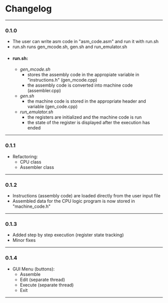 # Changelog
---
###  0.1.0

- The user can write asm code in "asm_code.asm" and run it with run.sh
- run.sh runs gen_mcode.sh, gen.sh and run_emulator.sh
- #### run.sh:
    - *gen_mcode.sh* 
        - stores the assembly code in the appropiate variable in "instructions.h" (gen_mcode.cpp)
        - the assembly code is converted into machine code (assembler.cpp)
    - *gen.sh*
        - the machine code is stored in the appropriate header and variable (gen_code.cpp)
    - *run_emulator.sh*
        -  the registers are initialized and the machine code is run
        -  the state of the register is displayed after the execution has ended
---
### 0.1.1

- Refactoring:
    - CPU class
    - Assembler class
---
### 0.1.2

- Instructions (assembly code) are loaded directly from the user input file  
- Assembled data for the CPU logic program is now stored in "machine_code.h"
---
### 0.1.3

- Added step by step execution (register state tracking)
- Minor fixes
---
### 0.1.4

- GUI Menu (buttons):
    - Assemble
    - Edit (separate thread)
    - Execute (separate thread)
    - Exit
---